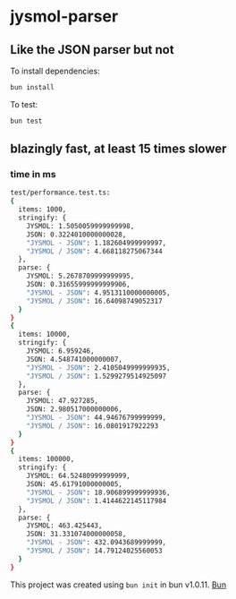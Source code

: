 # jysmol-parser

## Like the JSON parser but not

To install dependencies:

```bash
bun install
```

To test:

```bash
bun test
```

## blazingly fast, at least 15 times slower
### time in ms

```bash
test/performance.test.ts:
{
  items: 1000,
  stringify: {
    JYSMOL: 1.5050059999999998,
    JSON: 0.3224010000000028,
    "JYSMOL - JSON": 1.182604999999997,
    "JYSMOL / JSON": 4.668118275067344
  },
  parse: {
    JYSMOL: 5.2678709999999995,
    JSON: 0.31655999999999906,
    "JYSMOL - JSON": 4.9513110000000005,
    "JYSMOL / JSON": 16.64098749052317
  }
}
{
  items: 10000,
  stringify: {
    JYSMOL: 6.959246,
    JSON: 4.548741000000007,
    "JYSMOL - JSON": 2.4105049999999935,
    "JYSMOL / JSON": 1.5299279514925097
  },
  parse: {
    JYSMOL: 47.927285,
    JSON: 2.980517000000006,
    "JYSMOL - JSON": 44.94676799999999,
    "JYSMOL / JSON": 16.0801917922293
  }
}
{
  items: 100000,
  stringify: {
    JYSMOL: 64.52480999999999,
    JSON: 45.61791000000005,
    "JYSMOL - JSON": 18.906899999999936,
    "JYSMOL / JSON": 1.4144622145117984
  },
  parse: {
    JYSMOL: 463.425443,
    JSON: 31.331074000000058,
    "JYSMOL - JSON": 432.0943689999999,
    "JYSMOL / JSON": 14.79124025560053
  }
}
```

This project was created using `bun init` in bun v1.0.11. [Bun](https://bun.sh)

